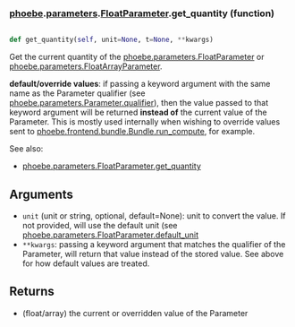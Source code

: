 ### [phoebe](phoebe.md).[parameters](phoebe.parameters.md).[FloatParameter](phoebe.parameters.FloatParameter.md).get_quantity (function)


```py

def get_quantity(self, unit=None, t=None, **kwargs)

```



Get the current quantity of the [phoebe.parameters.FloatParameter](phoebe.parameters.FloatParameter.md) or
[phoebe.parameters.FloatArrayParameter](phoebe.parameters.FloatArrayParameter.md).

**default/override values**: if passing a keyword argument with the same
    name as the Parameter qualifier (see
    [phoebe.parameters.Parameter.qualifier](phoebe.parameters.Parameter.qualifier.md)), then the value passed
    to that keyword argument will be returned **instead of** the current
    value of the Parameter.  This is mostly used internally when
    wishing to override values sent to
    [phoebe.frontend.bundle.Bundle.run_compute](phoebe.frontend.bundle.Bundle.run_compute.md), for example.

See also:
* [phoebe.parameters.FloatParameter.get_quantity](phoebe.parameters.FloatParameter.get_quantity.md)

Arguments
----------
* `unit` (unit or string, optional, default=None): unit to convert the
    value.  If not provided, will use the default unit (see
    [phoebe.parameters.FloatParameter.default_unit](phoebe.parameters.FloatParameter.default_unit.md)
* `**kwargs`: passing a keyword argument that matches the qualifier
    of the Parameter, will return that value instead of the stored value.
    See above for how default values are treated.

Returns
--------
* (float/array) the current or overridden value of the Parameter


